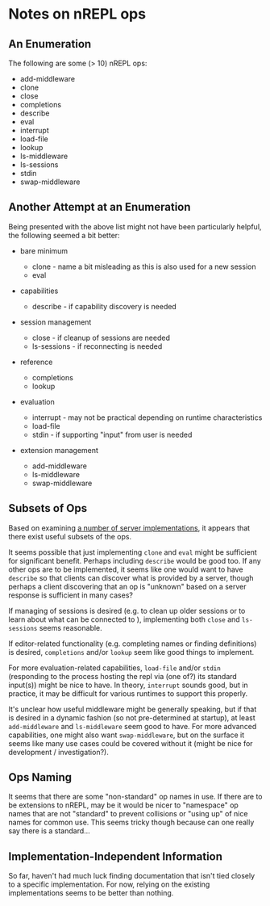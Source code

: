 # Notes on nREPL ops

## An Enumeration

The following are some (> 10) nREPL ops:

* add-middleware
* clone
* close
* completions
* describe
* eval
* interrupt
* load-file
* lookup
* ls-middleware
* ls-sessions
* stdin
* swap-middleware

## Another Attempt at an Enumeration

Being presented with the above list might not have been particularly
helpful, the following seemed a bit better:

* bare minimum
  * clone - name a bit misleading as this is also used for a new session
  * eval

* capabilities
  * describe - if capability discovery is needed

* session management
  * close - if cleanup of sessions are needed
  * ls-sessions - if reconnecting is needed

* reference
  * completions
  * lookup

* evaluation
  * interrupt - may not be practical depending on runtime characteristics
  * load-file
  * stdin - if supporting "input" from user is needed

* extension management
  * add-middleware
  * ls-middleware
  * swap-middleware

## Subsets of Ops

Based on examining [a number of server implementations](servers.md),
it appears that there exist useful subsets of the ops.

It seems possible that just implementing `clone` and `eval` might be
sufficient for significant benefit.  Perhaps including `describe`
would be good too.  If any other ops are to be implemented, it seems
like one would want to have `describe` so that clients can discover
what is provided by a server, though perhaps a client discovering that
an op is "unknown" based on a server response is sufficient in many
cases?

If managing of sessions is desired (e.g. to clean up older sessions or
to learn about what can be connected to ), implementing both `close`
and `ls-sessions` seems reasonable.

If editor-related functionality (e.g. completing names or finding
definitions) is desired, `completions` and/or `lookup` seem like good
things to implement.

For more evaluation-related capabilities, `load-file` and/or `stdin`
(responding to the process hosting the repl via (one of?) its standard
input(s)) might be nice to have.  In theory, `interrupt` sounds good,
but in practice, it may be difficult for various runtimes to support
this properly.

It's unclear how useful middleware might be generally speaking, but if
that is desired in a dynamic fashion (so not pre-determined at
startup), at least `add-middleware` and `ls-middleware` seem good to
have.  For more advanced capabilities, one might also want
`swap-middleware`, but on the surface it seems like many use cases
could be covered without it (might be nice for development /
investigation?).

## Ops Naming

It seems that there are some "non-standard" op names in use.  If there
are to be extensions to nREPL, may be it would be nicer to "namespace"
op names that are not "standard" to prevent collisions or "using up"
of nice names for common use.  This seems tricky though because can
one really say there is a standard...

## Implementation-Independent Information

So far, haven't had much luck finding documentation that isn't tied
closely to a specific implementation.  For now, relying on the existing
implementations seems to be better than nothing.

